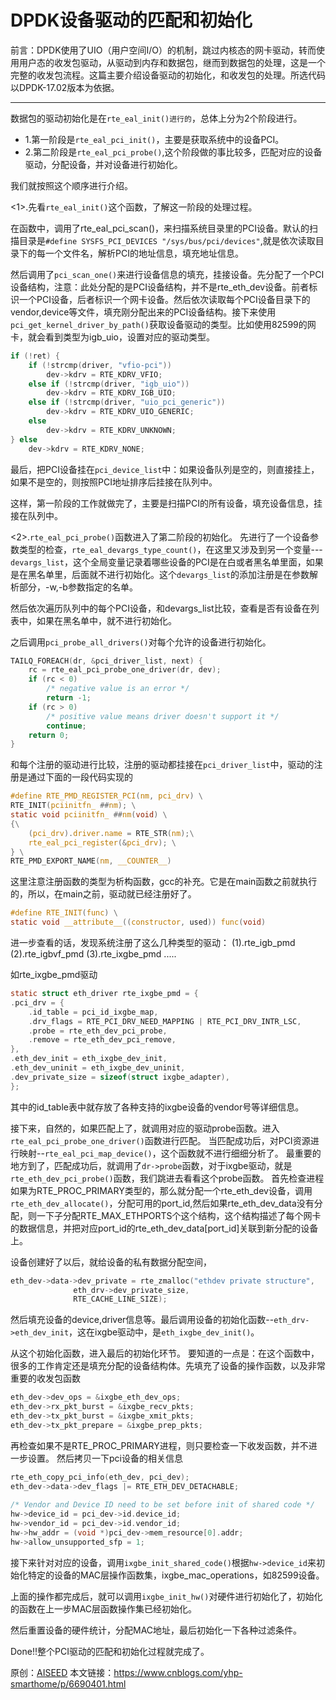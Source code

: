 # DPDK设备驱动的匹配和初始化

前言：DPDK使用了UIO（用户空间I/O）的机制，跳过内核态的网卡驱动，转而使用用户态的收发包驱动，从驱动到内存和数据包，继而到数据包的处理，这是一个完整的收发包流程。这篇主要介绍设备驱动的初始化，和收发包的处理。所选代码以DPDK-17.02版本为依据。

------

数据包的驱动初始化是在`rte_eal_init()进行的`，总体上分为2个阶段进行。

- 1.第一阶段是`rte_eal_pci_init()`，主要是获取系统中的设备PCI。
- 2.第二阶段是`rte_eal_pci_probe()`,这个阶段做的事比较多，匹配对应的设备驱动，分配设备，并对设备进行初始化。

我们就按照这个顺序进行介绍。

<1>.先看`rte_eal_init()`这个函数，了解这一阶段的处理过程。

在函数中，调用了rte_eal_pci_scan()，来扫描系统目录里的PCI设备。默认的扫描目录是`#define SYSFS_PCI_DEVICES "/sys/bus/pci/devices"`,就是依次读取目录下的每一个文件名，解析PCI的地址信息，填充地址信息。

然后调用了`pci_scan_one()`来进行设备信息的填充，挂接设备。先分配了一个PCI设备结构，注意：此处分配的是PCI设备结构，并不是rte_eth_dev设备。前者标识一个PCI设备，后者标识一个网卡设备。然后依次读取每个PCI设备目录下的vendor,device等文件，填充刚分配出来的PCI设备结构。接下来使用`pci_get_kernel_driver_by_path()`获取设备驱动的类型。比如使用82599的网卡，就会看到类型为igb_uio，设置对应的驱动类型。

```c
if (!ret) {
	if (!strcmp(driver, "vfio-pci"))
		dev->kdrv = RTE_KDRV_VFIO;
	else if (!strcmp(driver, "igb_uio"))
		dev->kdrv = RTE_KDRV_IGB_UIO;
	else if (!strcmp(driver, "uio_pci_generic"))
		dev->kdrv = RTE_KDRV_UIO_GENERIC;
	else
		dev->kdrv = RTE_KDRV_UNKNOWN;
} else
	dev->kdrv = RTE_KDRV_NONE;
```

最后，把PCI设备挂在`pci_device_list`中：如果设备队列是空的，则直接挂上，如果不是空的，则按照PCI地址排序后挂接在队列中。

这样，第一阶段的工作就做完了，主要是扫描PCI的所有设备，填充设备信息，挂接在队列中。

<2>.`rte_eal_pci_probe()`函数进入了第二阶段的初始化。
先进行了一个设备参数类型的检查，`rte_eal_devargs_type_count()`，在这里又涉及到另一个变量---`devargs_list`，这个全局变量记录着哪些设备的PCI是在白或者黑名单里面，如果是在黑名单里，后面就不进行初始化。这个`devargs_list`的添加注册是在参数解析部分，-w,-b参数指定的名单。

然后依次遍历队列中的每个PCI设备，和devargs_list比较，查看是否有设备在列表中，如果在黑名单中，就不进行初始化。

之后调用`pci_probe_all_drivers()`对每个允许的设备进行初始化。

```c
TAILQ_FOREACH(dr, &pci_driver_list, next) {
	rc = rte_eal_pci_probe_one_driver(dr, dev);
	if (rc < 0)
		/* negative value is an error */
		return -1;
	if (rc > 0)
		/* positive value means driver doesn't support it */
		continue;
	return 0;
}
```

和每个注册的驱动进行比较，注册的驱动都挂接在`pci_driver_list`中，驱动的注册是通过下面的一段代码实现的

```c
#define RTE_PMD_REGISTER_PCI(nm, pci_drv) \
RTE_INIT(pciinitfn_ ##nm); \
static void pciinitfn_ ##nm(void) \
{\
	(pci_drv).driver.name = RTE_STR(nm);\
	rte_eal_pci_register(&pci_drv); \
} \
RTE_PMD_EXPORT_NAME(nm, __COUNTER__)
```

这里注意注册函数的类型为析构函数，gcc的补充。它是在main函数之前就执行的，所以，在main之前，驱动就已经注册好了。

```c
#define RTE_INIT(func) \
static void __attribute__((constructor, used)) func(void)
```

进一步查看的话，发现系统注册了这么几种类型的驱动：
(1).rte_igb_pmd
(2).rte_igbvf_pmd
(3).rte_ixgbe_pmd
.....

如rte_ixgbe_pmd驱动

```c
static struct eth_driver rte_ixgbe_pmd = {
.pci_drv = {
	.id_table = pci_id_ixgbe_map,
	.drv_flags = RTE_PCI_DRV_NEED_MAPPING | RTE_PCI_DRV_INTR_LSC,
	.probe = rte_eth_dev_pci_probe,
	.remove = rte_eth_dev_pci_remove,
},
.eth_dev_init = eth_ixgbe_dev_init,
.eth_dev_uninit = eth_ixgbe_dev_uninit,
.dev_private_size = sizeof(struct ixgbe_adapter),
};
```

其中的id_table表中就存放了各种支持的ixgbe设备的vendor号等详细信息。

接下来，自然的，如果匹配上了，就调用对应的驱动probe函数。进入`rte_eal_pci_probe_one_driver()`函数进行匹配。
当匹配成功后，对PCI资源进行映射--`rte_eal_pci_map_device()`，这个函数就不进行细细分析了。
最重要的地方到了，匹配成功后，就调用了`dr->probe`函数，对于ixgbe驱动，就是`rte_eth_dev_pci_probe()`函数，我们跳进去看看这个probe函数。
首先检查进程如果为RTE_PROC_PRIMARY类型的，那么就分配一个rte_eth_dev设备，调用`rte_eth_dev_allocate()`，分配可用的port_id,然后如果rte_eth_dev_data没有分 配，则一下子分配RTE_MAX_ETHPORTS个这个结构，这个结构描述了每个网卡的数据信息，并把对应port_id的rte_eth_dev_data[port_id]关联到新分配的设备上。

设备创建好了以后，就给设备的私有数据分配空间，

```c
eth_dev->data->dev_private = rte_zmalloc("ethdev private structure",
			  eth_drv->dev_private_size,
			  RTE_CACHE_LINE_SIZE);
```

然后填充设备的device,driver信息等。最后调用设备的初始化函数--`eth_drv->eth_dev_init`，这在ixgbe驱动中，是`eth_ixgbe_dev_init()`。

从这个初始化函数，进入最后的初始化环节。
要知道的一点是：在这个函数中，很多的工作肯定还是填充分配的设备结构体。先填充了设备的操作函数，以及非常重要的收发包函数

```c
eth_dev->dev_ops = &ixgbe_eth_dev_ops;
eth_dev->rx_pkt_burst = &ixgbe_recv_pkts;
eth_dev->tx_pkt_burst = &ixgbe_xmit_pkts;
eth_dev->tx_pkt_prepare = &ixgbe_prep_pkts;
```

再检查如果不是RTE_PROC_PRIMARY进程，则只要检查一下收发函数，并不进一步设置。
然后拷贝一下pci设备的相关信息

```c
rte_eth_copy_pci_info(eth_dev, pci_dev);
eth_dev->data->dev_flags |= RTE_ETH_DEV_DETACHABLE;
 
/* Vendor and Device ID need to be set before init of shared code */
hw->device_id = pci_dev->id.device_id;
hw->vendor_id = pci_dev->id.vendor_id;
hw->hw_addr = (void *)pci_dev->mem_resource[0].addr;
hw->allow_unsupported_sfp = 1;
```

接下来针对对应的设备，调用`ixgbe_init_shared_code()`根据`hw->device_id`来初始化特定的设备的MAC层操作函数集，ixgbe_mac_operations，如82599设备。

上面的操作都完成后，就可以调用`ixgbe_init_hw()`对硬件进行初始化了，初始化的函数在上一步MAC层函数操作集已经初始化。

然后重置设备的硬件统计，分配MAC地址，最后初始化一下各种过滤条件。

Done!!整个PCI驱动的匹配和初始化过程就完成了。



原创：[AISEED](https://home.cnblogs.com/u/yhp-smarthome/)    本文链接：https://www.cnblogs.com/yhp-smarthome/p/6690401.html